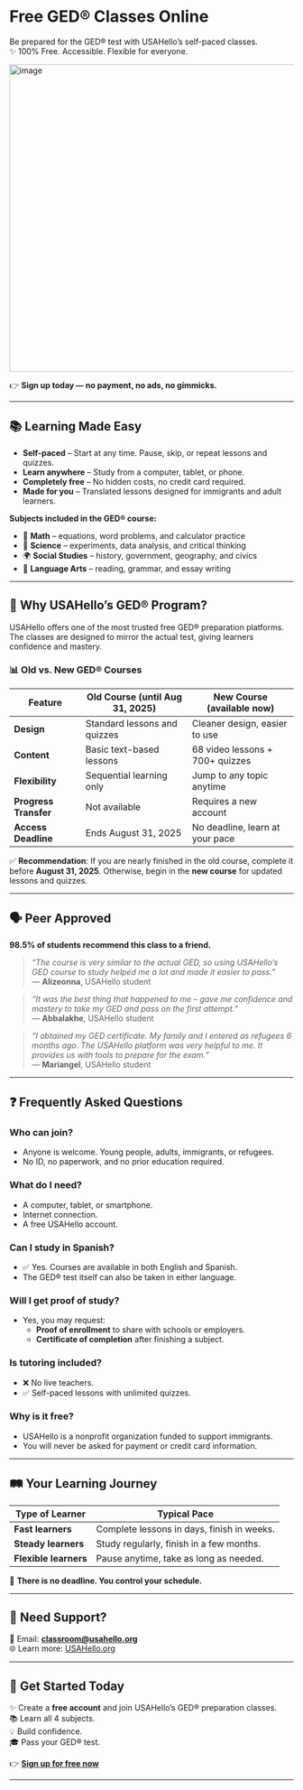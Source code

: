 # Free GED® Classes Online  

Be prepared for the GED® test with USAHello’s self-paced classes.  
✨ 100% Free. Accessible. Flexible for everyone.  

<img width="1321" height="545" alt="image" src="https://github.com/user-attachments/assets/09d436dd-c51b-4cf6-afb2-c96321582dfe" />


👉 **Sign up today — no payment, no ads, no gimmicks.**  

---

## 📚 Learning Made Easy  

- **Self-paced** – Start at any time. Pause, skip, or repeat lessons and quizzes.  
- **Learn anywhere** – Study from a computer, tablet, or phone.  
- **Completely free** – No hidden costs, no credit card required.  
- **Made for you** – Translated lessons designed for immigrants and adult learners.  

**Subjects included in the GED® course:**  
- 📐 **Math** – equations, word problems, and calculator practice  
- 🧪 **Science** – experiments, data analysis, and critical thinking  
- 🌍 **Social Studies** – history, government, geography, and civics  
- 📖 **Language Arts** – reading, grammar, and essay writing  

---

## 🌟 Why USAHello’s GED® Program?  

USAHello offers one of the most trusted free GED® preparation platforms. The classes are designed to mirror the actual test, giving learners confidence and mastery.  

### 📊 Old vs. New GED® Courses  

| Feature             | Old Course (until Aug 31, 2025) | New Course (available now) |
|---------------------|----------------------------------|-----------------------------|
| **Design**          | Standard lessons and quizzes     | Cleaner design, easier to use |
| **Content**         | Basic text-based lessons         | 68 video lessons + 700+ quizzes |
| **Flexibility**     | Sequential learning only         | Jump to any topic anytime   |
| **Progress Transfer** | Not available                  | Requires a new account      |
| **Access Deadline** | Ends August 31, 2025             | No deadline, learn at your pace |

✅ **Recommendation**: If you are nearly finished in the old course, complete it before **August 31, 2025**. Otherwise, begin in the **new course** for updated lessons and quizzes.  

---

## 🗣 Peer Approved  

**98.5% of students recommend this class to a friend.**  

> *“The course is very similar to the actual GED, so using USAHello’s GED course to study helped me a lot and made it easier to pass.”*  
> — **Alizeonna**, USAHello student  

> *“It was the best thing that happened to me – gave me confidence and mastery to take my GED and pass on the first attempt.”*  
> — **Abbalakhe**, USAHello student  

> *“I obtained my GED certificate. My family and I entered as refugees 6 months ago. The USAHello platform was very helpful to me. It provides us with tools to prepare for the exam.”*  
> — **Mariangel**, USAHello student  

---

## ❓ Frequently Asked Questions  

### Who can join?  
- Anyone is welcome. Young people, adults, immigrants, or refugees.  
- No ID, no paperwork, and no prior education required.  

### What do I need?  
- A computer, tablet, or smartphone.  
- Internet connection.  
- A free USAHello account.  

### Can I study in Spanish?  
- ✅ Yes. Courses are available in both English and Spanish.  
- The GED® test itself can also be taken in either language.  

### Will I get proof of study?  
- Yes, you may request:  
  - **Proof of enrollment** to share with schools or employers.  
  - **Certificate of completion** after finishing a subject.  

### Is tutoring included?  
- ❌ No live teachers.  
- ✅ Self-paced lessons with unlimited quizzes.  

### Why is it free?  
- USAHello is a nonprofit organization funded to support immigrants.  
- You will never be asked for payment or credit card information.  

---

## 🛤 Your Learning Journey  

| Type of Learner    | Typical Pace |
|--------------------|--------------|
| **Fast learners**  | Complete lessons in days, finish in weeks. |
| **Steady learners** | Study regularly, finish in a few months. |
| **Flexible learners** | Pause anytime, take as long as needed. |

📌 **There is no deadline. You control your schedule.**  

---

## 🤝 Need Support?  

📧 Email: **classroom@usahello.org**  
🌐 Learn more: [USAHello.org](https://usahello.org)  

---

## 🚀 Get Started Today  

✨ Create a **free account** and join USAHello’s GED® preparation classes.  
📚 Learn all 4 subjects.  
💡 Build confidence.  
🎓 Pass your GED® test.  

👉 **[Sign up for free now](https://usahello.org/classroom/ged/)**  

---
